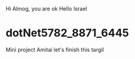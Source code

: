 Hi Almog, you are ok
Hello Israel
# dotNet5782_8871_6445
Mini project
Amitai let's finish this targil